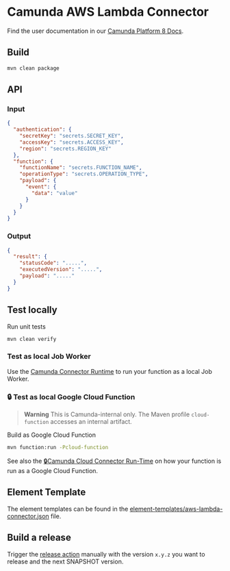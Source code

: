 # Camunda AWS Lambda Connector

Find the user documentation in our [Camunda Platform 8 Docs](https://docs.camunda.io/docs/components/integration-framework/connectors/out-of-the-box-connectors/aws-lambda).

## Build

```bash
mvn clean package
```

## API

### Input

```json
{
  "authentication": {
    "secretKey": "secrets.SECRET_KEY",
    "accessKey": "secrets.ACCESS_KEY",
    "region": "secrets.REGION_KEY"
  },
  "function": {
    "functionName": "secrets.FUNCTION_NAME",
    "operationType": "secrets.OPERATION_TYPE",
    "payload": {
      "event": {
        "data": "value"
      }
    }
  }
}
```

### Output

```json
{
  "result": {
    "statusCode": ".....",
    "executedVersion": ".....",
    "payload": "....."
  }
}
```

## Test locally

Run unit tests

```bash
mvn clean verify
```

### Test as local Job Worker

Use the [Camunda Connector Runtime](https://github.com/camunda-community-hub/spring-zeebe/tree/master/connector-runtime#building-connector-runtime-bundles) to run your function as a local Job Worker.

### :lock: Test as local Google Cloud Function

> **Warning**
> This is Camunda-internal only. The Maven profile `cloud-function` accesses an internal artifact.

Build as Google Cloud Function

```bash
mvn function:run -Pcloud-function
```

See also the [:lock:Camunda Cloud Connector Run-Time](https://github.com/camunda/connector-runtime-cloud) on how your function
is run as a Google Cloud Function.

## Element Template

The element templates can be found in the [element-templates/aws-lambda-connector.json](element-templates/aws-lambda-connector.json) file.

## Build a release

Trigger the [release action](./.github/workflows/RELEASE.yml) manually with the version `x.y.z` you want to release and the next SNAPSHOT version.
